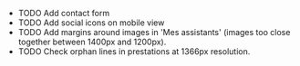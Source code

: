 + TODO Add contact form
+ TODO Add social icons on mobile view
+ TODO Add margins around images in 'Mes assistants' (images too close together between 1400px and 1200px).
+ TODO Check orphan lines in prestations at 1366px resolution.
